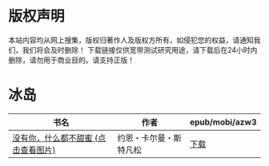 # 版权声明

本站内容均从网上搜集，版权归著作人及版权方所有，如侵犯您的权益，请通知我们，我们将会及时删除！ 下载链接仅供宽带测试研究用途，请下载后在24小时内删除，请勿用于商业目的。请支持正版！

# 冰岛

| 书名 | 作者 | epub/mobi/azw3 |
| --- | --- | --- |
| [没有你，什么都不甜蜜 (点击查看图片)](https://www.dushupai.com/attachment/2024/06/02/55f0d5ec9481c894.jpg) | 约恩・卡尔曼・斯特凡松 | [下载](https://url89.ctfile.com/f/31084289-1357009612-883618?p=8866) |
